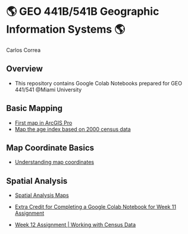 # :earth_americas: GEO 441B/541B Geographic Information Systems :earth_americas:

Carlos Correa

## Overview
- This repository contains Google Colab Notebooks prepared for GEO 441/541 @Miami University

## Basic Mapping

- [First map in ArcGIS Pro](https://github.com/CarlostheCorrea/gis-project-portfolio-geo441-541b/blob/main/basic-mapping%20/first-arcgis-mapping.ipynb)
- [Map the age index based on 2000 census data](https://github.com/CarlostheCorrea/gis-project-portfolio-geo441-541b/blob/main/basic-mapping%20/week_05_assignment_template.ipynb)

## Map Coordinate Basics

- [Understanding map coordinates](https://github.com/CarlostheCorrea/gis-project-portfolio-geo441-541b/blob/main/map-coordinate-basics/cGEO441b_in_class_exercise_lat_lon_calc.ipynb)

## Spatial Analysis

- [Spatial Analysis Maps](https://github.com/CarlostheCorrea/gis-project-portfolio-geo441-541b/blob/main/spatial-analysis/Copy_of_week_10_assignment_template.ipynb)

- [Extra Credit for Completing a Google Colab Notebook for Week 11 Assignment](https://github.com/CarlostheCorrea/gis-project-portfolio-geo441-541b/blob/main/spatial-analysis/3DMap.ipynb)

- [Week 12 Assignment | Working with Census Data](https://github.com/CarlostheCorrea/gis-project-portfolio-geo441-541b/blob/main/spatial-analysis/3DMap.ipynb](https://github.com/CarlostheCorrea/gis-project-portfolio-geo441-541b/blob/main/spatial-analysis/Copy_of_week_12_assignment_template.ipynb))


